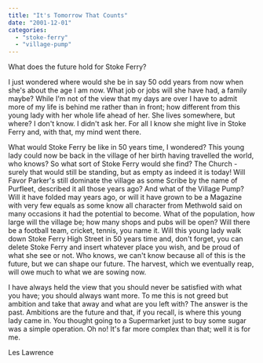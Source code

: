 ```yaml
---
title: "It's Tomorrow That Counts"
date: "2001-12-01"
categories: 
  - "stoke-ferry"
  - "village-pump"
---
```


What does the future hold for Stoke Ferry?

I just wondered where would she be in say 50 odd years from now when she's about the age I am now. What job or jobs will she have had, a family maybe? While I'm not of the view that my days are over I have to admit more of my life is behind me rather than in front; how different from this young lady with her whole life ahead of her. She lives somewhere, but where? I don't know. I didn't ask her. For all I know she might live in Stoke Ferry and, with that, my mind went there.

What would Stoke Ferry be like in 50 years time, I wondered? This young lady could now be back in the village of her birth having travelled the world, who knows? So what sort of Stoke Ferry would she find? The Church - surely that would still be standing, but as empty as indeed it is today! Will Favor Parker's still dominate the village as some Scribe by the name of Purfleet, described it all those years ago? And what of the Village Pump? Will it have folded may years ago, or will it have grown to be a Magazine with very few equals as some know all character from Methwold said on many occasions it had the potential to become. What of the population, how large will the village be; how many shops and pubs will be open? Will there be a football team, cricket, tennis, you name it. Will this young lady walk down Stoke Ferry High Street in 50 years time and, don't forget, you can delete Stoke Ferry and insert whatever place you wish, and be proud of what she see or not. Who knows, we can't know because all of this is the future, but we can shape our future. The harvest, which we eventually reap, will owe much to what we are sowing now.

I have always held the view that you should never be satisfied with what you have; you should always want more. To me this is not greed but ambition and take that away and what are you left with? The answer is the past. Ambitions are the future and that, if you recall, is where this young lady came in. You thought going to a Supermarket just to buy some sugar was a simple operation. Oh no! It's far more complex than that; well it is for me.

Les Lawrence
